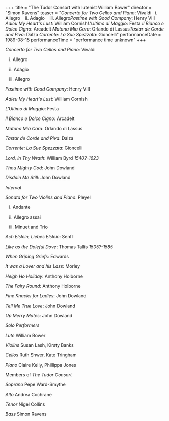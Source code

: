 +++
title = "The Tudor Consort with lutenist William Bower"
director = "Simon Ravens"
teaser = "*Concerto for Two Cellos and Piano*: Vivaldi   i. Allegro     ii. Adagio     iii. Allegro*Pastime with Good Company*: Henry VIII  *Adieu My Heart's Lust*: William Cornish*L'Ultimo di Maggio*: Festa  *Il Bianco e Dolce Cigno*: Arcadelt  *Matona Mia Cara*: Orlando di Lassus*Tastar de Corde and Piva*: Dalza  *Corrente: La Sue Spezzata*: Gioncelli"
performanceDate = 1989-08-15
performanceTime = "performance time unknown"
+++

*Concerto for Two Cellos and Piano*: Vivaldi


   i. Allegro  

   ii. Adagio  

   iii. Allegro


*Pastime with Good Company*: Henry VIII  

*Adieu My Heart's Lust*: William Cornish


*L'Ultimo di Maggio*: Festa  

*Il Bianco e Dolce Cigno*: Arcadelt  

*Matona Mia Cara*: Orlando di Lassus


*Tastar de Corde and Piva*: Dalza  

*Corrente: La Sue Spezzata*: Gioncelli


*Lord, in Thy Wrath*: William Byrd *1540?-1623*  

*Thou Mighty God*: John Dowland  

*Disdain Me Still*: John Dowland


*Interval*


*Sonata for Two Violins and Piano*: Pleyel


   i. Andante  

   ii. Allegro assai  

   iii. Minuet and Trio


*Ach Elslein, Liebes Elslein*: Senfl  

*Like as the Doleful Dove*: Thomas Tallis *1505?-1585*


*When Griping Griefs*: Edwards  

*It was a Lover and his Lass*: Morley


*Heigh Ho Holiday*: Anthony Holborne  

*The Fairy Round*: Anthony Holborne


*Fine Knacks for Ladies*: John Dowland  

*Tell Me True Love*: John Dowland  

*Up Merry Mates*: John Dowland


*Solo Performers*


*Lute* William Bower  

*Violins* Susan Lash, Kirsty Banks  

*Cellos* Ruth Shwer, Kate Tringham  

*Piano* Claire Kelly, Phillippa Jones


Members of *The Tudor Consort*


*Soprano* Pepe Ward-Smythe  

*Alto* Andrea Cochrane  

*Tenor* Nigel Collins  

*Bass* Simon Ravens
